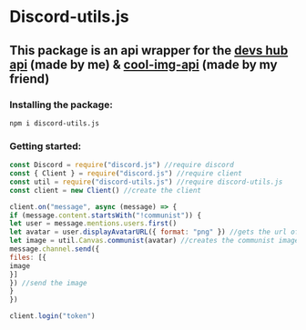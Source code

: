 # Discord-utils.js
## This package is an api wrapper for the [devs hub api](https://api.devs-hub.xyz) (made by me) & [cool-img-api](https://api.cool-img-api.ml) (made by my friend)
### Installing the package:
```
npm i discord-utils.js
```
### Getting started:
```js
const Discord = require("discord.js") //require discord
const { Client } = require("discord.js") //require client
const util = require("discord-utils.js") //require discord-utils.js
const client = new Client() //create the client

client.on("message", async (message) => {
if (message.content.startsWith("!communist")) {
let user = message.mentions.users.first()
let avatar = user.displayAvatarURL({ format: "png" }) //gets the url of the members avatar
let image = util.Canvas.communist(avatar) //creates the communist image
message.channel.send({
files: [{
image
}]
}) //send the image
}
})

client.login("token")
```
